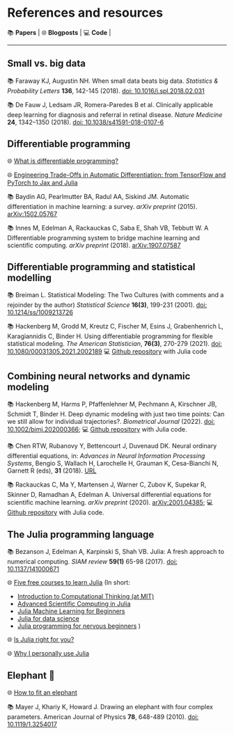# References and resources


 :books: **Papers** | :globe_with_meridians: **Blogposts** | :computer: **Code** |


---

## Small vs. big data 

:books: Faraway KJ, Augustin NH. When small data beats big data. *Statistics & Probability Letters* **136**, 142-145 (2018). [doi: 10.1016/j.spl.2018.02.031](https://doi.org/10.1016/j.spl.2018.02.031)

:books: De Fauw J, Ledsam JR, Romera-Paredes B et al. Clinically applicable deep learning for diagnosis and referral in retinal disease. *Nature Medicine* **24**, 1342–1350 (2018). [doi: 10.1038/s41591-018-0107-6](https://doi.org/10.1038/s41591-018-0107-6)

## Differentiable programming 

:globe_with_meridians: [What is differentiable programming?](https://fluxml.ai/blog/2019/02/07/what-is-differentiable-programming.html)

:globe_with_meridians: [Engineering Trade-Offs in Automatic Differentiation: from TensorFlow and PyTorch to Jax and Julia](https://www.stochasticlifestyle.com/engineering-trade-offs-in-automatic-differentiation-from-tensorflow-and-pytorch-to-jax-and-julia/)

:books: Baydin AG, Pearlmutter BA, Radul AA, Siskind JM. Automatic differentiation in machine learning: a survey. *arXiv preprint* (2015). [arXiv:1502.05767](https://arxiv.org/abs/1502.05767)

:books: Innes M, Edelman A, Rackauckas C, Saba E, Shah VB, Tebbutt W. A Differentiable programming system to bridge machine learning and scientific computing. *arXiv preprint* (2018). [arXiv:1907.07587](https://arxiv.org/abs/1907.07587)

## Differentiable programming and statistical modelling 

:books: Breiman L. Statistical Modeling: The Two Cultures (with comments and a rejoinder by the author) *Statistical Science* **16(3)**, 199-231 (2001). [doi: 10.1214/ss/1009213726](https://doi.org/10.1214/ss/1009213726)

:books: 
Hackenberg M, Grodd M, Kreutz C, Fischer M, Esins J, Grabenhenrich L, Karagiannidis C, Binder H. Using differentiable programming for flexible statistical modeling. *The American Statistician*, **76(3)**, 270-279 (2021).
[doi: 10.1080/00031305.2021.2002189](https://doi.org/10.1080/00031305.2021.2002189)
:computer: [Github repository](https://www.github.com/maren-ha/DifferentiableProgrammingForStatisticalModeling) with Julia code 

## Combining neural networks and dynamic modeling 

:books: Hackenberg M, Harms P, Pfaffenlehner M, Pechmann A, Kirschner JB, Schmidt T, Binder H. Deep dynamic modeling with just two time points: Can we still allow for individual trajectories?. *Biometrical Journal* (2022).
[doi: 10.1002/bimj.202000366](https://onlinelibrary.wiley.com/doi/10.1002/bimj.202000366); 
:computer: [Github repository](https://github.com/maren-ha/DeepDynamicModelingWithJust2TimePoints) with Julia code. 

:books: Chen RTW, Rubanovy Y, Bettencourt J, Duvenaud DK. Neural ordinary differential equations, in: *Advances in Neural Information Processing Systems*, 
Bengio S, Wallach H, Larochelle H, Grauman K, Cesa-Bianchi N, Garnett R (eds), **31** (2018). [URL](https://proceedings.neurips.cc/paper/2018/file/69386f6bb1dfed68692a24c8686939b9-Paper.pdf)

:books: Rackauckas C, Ma Y, Martensen J, Warner C, Zubov K, Supekar R, Skinner D, Ramadhan A, Edelman A. Universal differential equations for scientific machine learning. *arXiv preprint* (2020). [arXiv:2001.04385](https://arxiv.org/abs/2001.04385); 
:computer: [Github repository](https://github.com/ChrisRackauckas/universal_differential_equations) with Julia code.

## The Julia programming language

:books: Bezanson J, Edelman A, Karpinski S, Shah VB. Julia: A fresh approach to numerical computing. *SIAM review* **59(1)** 65-98 (2017). [doi: 10.1137/141000671](https://doi.org/10.1137/141000671)

:globe_with_meridians: [Five free courses to learn Julia](https://logankilpatrick.medium.com/5-free-courses-to-learn-julia-start-learning-today-66c1e3173ebc)
(In short:
 * [Introduction to Computational Thinking (at MIT)](https://computationalthinking.mit.edu)
 * [Advanced Scientific Computing in Julia](https://github.com/timholy/AdvancedScientificComputing)
 * [Julia Machine Learning for Beginners](https://www.youtube.com/watch?v=jA6IYSCpIug&list=PLhQ2JMBcfAsi76O13sJzk4LXA_mu5sd9E)
 * [Julia for data science](https://juliaacademy.com/p/julia-for-data-science)
 * [Julia programming for nervous beginners](https://juliaacademy.com/p/julia-programming-for-nervous-beginners)
)

:globe_with_meridians: [Is Julia right for you?](https://towardsdatascience.com/is-julia-actually-right-for-you-b2c003d7cddf)

:globe_with_meridians: [Why I personally use Julia](https://github.com/maren-ha/NORBIS_workshop_differentiable_programming/blob/main/resources/WhyJulia.pdf)

## Elephant :elephant: 

:globe_with_meridians: [How to fit an elephant](https://www.johndcook.com/blog/2011/06/21/how-to-fit-an-elephant/)

:books: Mayer J, Khariy K, Howard J. Drawing an elephant with four complex parameters. American Journal of Physics **78**, 648-489 (2010). [doi: 10.1119/1.3254017](https://doi.org/10.1119/1.3254017)
